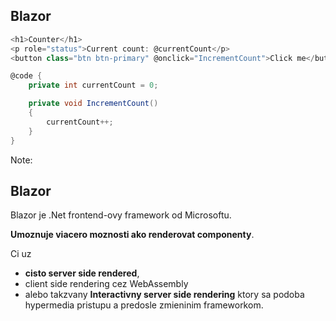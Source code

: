 ## Blazor

```csharp
<h1>Counter</h1>
<p role="status">Current count: @currentCount</p>
<button class="btn btn-primary" @onclick="IncrementCount">Click me</button>

@code {
    private int currentCount = 0;

    private void IncrementCount()
    {
        currentCount++;
    }
}
```


Note:

## Blazor

Blazor je .Net frontend-ovy framework od Microsoftu.

**Umoznuje viacero moznosti ako renderovat componenty**.

 Ci uz 
- **cisto server side rendered**,
- client side rendering cez WebAssembly 
- alebo takzvany **Interactivny server side rendering** ktory sa podoba hypermedia pristupu a predosle zmieninim frameworkom.
